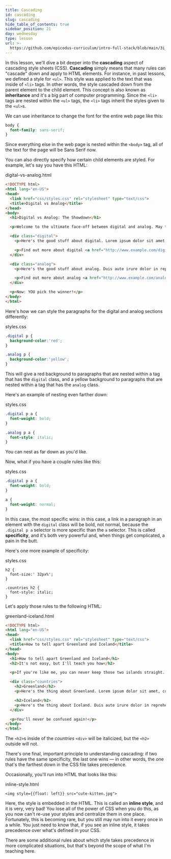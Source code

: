 ```yaml
---
title: Cascading
id: cascading
slug: cascading
hide_table_of_contents: true
sidebar_position: 21
day: wednesday
type: lesson
url: >-
  https://github.com/epicodus-curriculum/intro-full-stack/blob/main/3i_cascading.md
---
```


In this lesson, we'll dive a bit deeper into the **cascading** aspect of cascading style sheets (CSS). **Cascading** simply means that many rules can "cascade" down and apply to HTML elements. For instance, in past lessons, we defined a style for `<ul>`. This style was applied to the text that was inside of `<li>` tags. In other words, the style cascaded down from the parent element to the child element. This concept is also known as **inheritance** and it's a big part of computer programming. Since the `<li>` tags are nested within the `<ul>` tags, the `<li>` tags inherit the styles given to the `<ul>`s.

We can use inheritance to change the font for the entire web page like this:

```css
body {
  font-family: sans-serif;
}
```

Since everything else in the web page is nested within the `<body>` tag, all of the text for the page will be Sans Serif now.

You can also directly specify how certain child elements are styled. For example, let's say you have this HTML:

<div class="filename">digital-vs-analog.html</div>

```html
<!DOCTYPE html>
<html lang="en-US">
<head>
  <link href="css/styles.css" rel="stylesheet" type="text/css">
  <title>Digital vs Analog</title>
</head>
<body>
  <h1>Digital vs Analog: The Showdown</h1>

  <p>Welcome to the ultimate face-off between digital and analog. May the best one win!</p>

  <div class="digital">
    <p>Here's the good stuff about digital. Lorem ipsum dolor sit amet, consectetur adipisicing elit, sed do eiusmod tempor incididunt ut labore et dolore magna aliqua. Ut enim ad minim veniam, quis nostrud exercitation ullamco laboris nisi ut aliquip ex ea commodo consequat.</p>

    <p>Find out more about digital <a href="http://www.example.com/digital.html">here</a>.</p>
  </div>

  <div class="analog">
    <p>Here's the good stuff about analog. Duis aute irure dolor in reprehenderit in voluptate velit esse cillum dolore eu fugiat nulla pariatur. Excepteur sint occaecat cupidatat non proident, sunt in culpa qui officia deserunt mollit anim id est laborum.</p>

    <p>Find out more about analog <a href="http://www.example.com/analog.html">here</a>.</p>
  </div>

  <p>Now: YOU pick the winner!</p>
</body>
</html>
```

Here's how we can style the paragraphs for the digital and analog sections differently:

<div class="filename">styles.css</div>

```css
.digital p {
  background-color:'red';
}

.analog p {
  background-color:'yellow';
}
```

This will give a red background to paragraphs that are nested within a tag that has the `digital` class, and a yellow background to paragraphs that are nested within a tag that has the `analog` class.

Here's an example of nesting even farther down:

<div class="filename">styles.css</div>

```css
.digital p a {
  font-weight: bold;
}

.analog p a {
  font-style: italic;
}
```

You can nest as far down as you'd like.

Now, what if you have a couple rules like this:

<div class="filename">styles.css</div>

```css
.digital p a {
  font-weight: bold;
}

a {
  font-weight: normal;
}
```

In this case, the most specific wins: in this case, a link in a paragraph in an element with the `digital` class will be bold, not normal, because the `.digital p a` selector is more specific than the `a` selector. This is called **specificity**, and it's both very powerful and, when things get complicated, a pain in the butt.

Here's one more example of specificity:

<div class="filename">styles.css</div>

```
h2 {
  font-size:' 32px%';
}

.countries h2 {
  font-style: italic;
}
```

Let's apply those rules to the following HTML:

<div class="filename">greenland-iceland.html</div>

```html
<!DOCTYPE html>
<html lang="en-US">
<head>
  <link href="css/styles.css" rel="stylesheet" type="text/css">
  <title>How to tell apart Greenland and Iceland</title>
</head>
<body>
  <h1>How to tell apart Greenland and Iceland</h1>
  <h2>It's not easy, but I'll teach you how</h2>

  <p>If you're like me, you can never keep those two islands straight. But here's a foolproof trick so that you never embarrass yourself by mixing them up again.</p>

  <div class="countries">
    <h2>Greenland</h2>
    <p>Here's the thing about Greenland. Lorem ipsum dolor sit amet, consectetur adipisicing elit, sed do eiusmod tempor incididunt ut labore et dolore magna aliqua. Ut enim ad minim veniam, quis nostrud exercitation ullamco laboris nisi ut aliquip ex ea commodo consequat.</p>

    <h2>Iceland</h2>
    <p>Here's the thing about Iceland. Duis aute irure dolor in reprehenderit in voluptate velit esse cillum dolore eu fugiat nulla pariatur. Excepteur sint occaecat cupidatat non proident, sunt in culpa qui officia deserunt mollit anim id est laborum.</p>
  </div>

  <p>You'll never be confused again!</p>
</body>
</html>
```

The `<h2>`s inside of the *countries* `<div>` will be italicized, but the `<h2>` outside will not.

There's one final, important principle to understanding cascading: if two rules have the same specificity, the last one wins — in other words, the one that's the farthest down in the CSS file takes precedence.

Occasionally, you'll run into HTML that looks like this:

<div class="filename">inline-style.html</div>

```
<img style={{float: left}} src="cute-kitten.jpg">
```

Here, the style is embedded in the HTML. This is called an **inline style**, and it is very, very bad! You lose all of the power of CSS when you do this, as you now can't re-use your styles and centralize them in one place. Fortunately, this is becoming rare, but you still may run into it every once in a while. You just need to know that, if you see an inline style, it takes precedence over what's defined in your CSS.

There are some additional rules about which style takes precedence in more complicated situations, but that's beyond the scope of what I'm teaching here.
